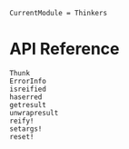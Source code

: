 ```@meta
CurrentModule = Thinkers
```

# API Reference

```@docs
Thunk
ErrorInfo
isreified
haserred
getresult
unwrapresult
reify!
setargs!
reset!
```
